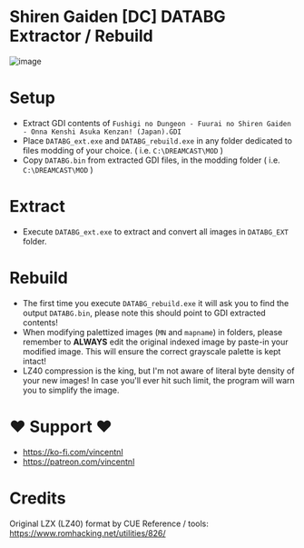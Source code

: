 # Shiren Gaiden [DC] DATABG Extractor / Rebuild

![image](https://github.com/user-attachments/assets/92d623e3-8ced-46d5-b7ae-c6a363f648fe)


# Setup
- Extract GDI contents of `Fushigi no Dungeon - Fuurai no Shiren Gaiden - Onna Kenshi Asuka Kenzan! (Japan).GDI`
- Place `DATABG_ext.exe` and `DATABG_rebuild.exe` in any folder dedicated to files modding of your choice.  ( i.e. `C:\DREAMCAST\MOD` )
- Copy `DATABG.bin` from extracted GDI files, in the modding folder  ( i.e. `C:\DREAMCAST\MOD` )

# Extract
- Execute `DATABG_ext.exe` to extract and convert all images in `DATABG_EXT` folder.

# Rebuild
- The first time you execute `DATABG_rebuild.exe` it will ask you to find the output `DATABG.bin`, please note this should point to GDI extracted contents!
- When modifying palettized images (`MN` and `mapname`) in folders, please remember to **ALWAYS** edit the original indexed image by paste-in your modified image. This will ensure the correct grayscale palette is kept intact!
- LZ40 compression is the king, but I'm not aware of literal byte density of your new images! In case you'll ever hit such limit, the program will warn you to simplify the image.

# ♥ Support ♥
* https://ko-fi.com/vincentnl
* https://patreon.com/vincentnl

# Credits
Original LZX (LZ40) format by CUE Reference / tools: https://www.romhacking.net/utilities/826/
